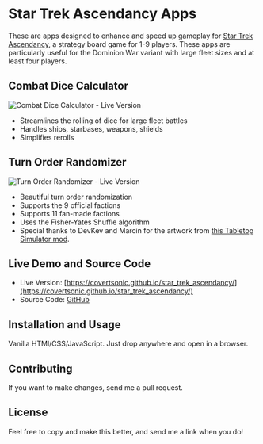 # Star Trek Ascendancy Apps

These are apps designed to enhance and speed up gameplay for [Star Trek Ascendancy](https://boardgamegeek.com/boardgame/193949/star-trek-ascendancy), a strategy board game for 1-9 players. These apps are particularly useful for the Dominion War variant with large fleet sizes and at least four players.

## Combat Dice Calculator
![Combat Dice Calculator - Live Version](https://y9lp5n-5000.csb.app/favicon/preview-dice-calculator-2.png)
- Streamlines the rolling of dice for large fleet battles
- Handles ships, starbases, weapons, shields
- Simplifies rerolls

## Turn Order Randomizer
![Turn Order Randomizer - Live Version](https://camo.githubusercontent.com/0bae5f14ec38f0592037c606c03d2da7f60293ba0e1415589c513ac6fb2b7f5b/68747470733a2f2f7a36706e68352d353030302e6373622e6170702f66617669636f6e2f707265766965772d7475726e2d6f726465722e706e67)
- Beautiful turn order randomization
- Supports the 9 official factions
- Supports 11 fan-made factions
- Uses the Fisher-Yates Shuffle algorithm
- Special thanks to DevKev and Marcin for the artwork from [this Tabletop Simulator mod](https://steamcommunity.com/sharedfiles/filedetails/?id=1559499743).

## Live Demo and Source Code
- Live Version: [https://covertsonic.github.io/star_trek_ascendancy/](https://covertsonic.github.io/star_trek_ascendancy/)
- Source Code: [GitHub](https://codesandbox.io/p/github/covertsonic/star_trek_ascendancy_apps/main)

## Installation and Usage
Vanilla HTMl/CSS/JavaScript.  Just drop anywhere and open in a browser.

## Contributing
If you want to make changes, send me a pull request.

## License
Feel free to copy and make this better, and send me a link when you do!
